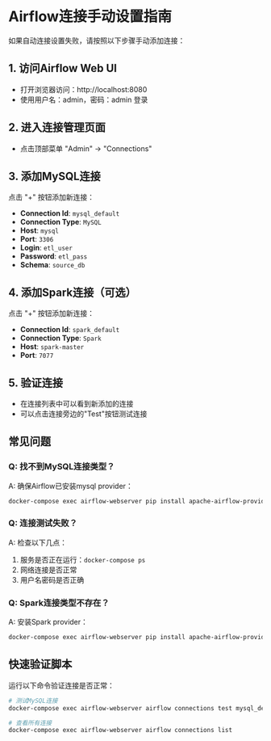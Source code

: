 # Airflow连接手动设置指南

如果自动连接设置失败，请按照以下步骤手动添加连接：

## 1. 访问Airflow Web UI
- 打开浏览器访问：http://localhost:8080
- 使用用户名：admin，密码：admin 登录

## 2. 进入连接管理页面
- 点击顶部菜单 "Admin" -> "Connections"

## 3. 添加MySQL连接
点击 "+" 按钮添加新连接：
- **Connection Id**: `mysql_default`
- **Connection Type**: `MySQL`
- **Host**: `mysql`
- **Port**: `3306`
- **Login**: `etl_user`
- **Password**: `etl_pass`
- **Schema**: `source_db`

## 4. 添加Spark连接（可选）
点击 "+" 按钮添加新连接：
- **Connection Id**: `spark_default`
- **Connection Type**: `Spark`
- **Host**: `spark-master`
- **Port**: `7077`

## 5. 验证连接
- 在连接列表中可以看到新添加的连接
- 可以点击连接旁边的"Test"按钮测试连接

## 常见问题

### Q: 找不到MySQL连接类型？
A: 确保Airflow已安装mysql provider：
```bash
docker-compose exec airflow-webserver pip install apache-airflow-providers-mysql
```

### Q: 连接测试失败？
A: 检查以下几点：
1. 服务是否正在运行：`docker-compose ps`
2. 网络连接是否正常
3. 用户名密码是否正确

### Q: Spark连接类型不存在？
A: 安装Spark provider：
```bash
docker-compose exec airflow-webserver pip install apache-airflow-providers-apache-spark
```

## 快速验证脚本

运行以下命令验证连接是否正常：

```bash
# 测试MySQL连接
docker-compose exec airflow-webserver airflow connections test mysql_default

# 查看所有连接
docker-compose exec airflow-webserver airflow connections list
```